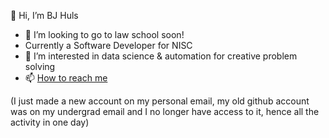 👋 Hi, I’m BJ Huls
- 👀 I’m looking to go to law school soon!
- Currently a Software Developer for NISC
- 💞️ I’m interested in data science & automation for creative problem solving
- 📫 [How to reach me](https://bjhuls.com/)

(I just made a new account on my personal email, my old github account was on my undergrad email and I no longer have access to it, hence all the activity in one day)

<!---
bjhuls/bjhuls is a ✨ special ✨ repository because its `README.md` (this file) appears on your GitHub profile.
You can click the Preview link to take a look at your changes.
--->
